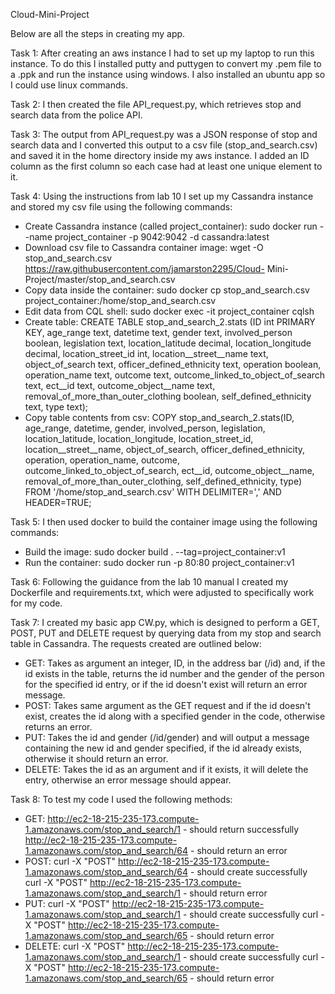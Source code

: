 Cloud-Mini-Project

Below are all the steps in creating my app.

Task 1: After creating an aws instance I had to set up my laptop to run this instance. To do this I installed putty and puttygen to convert my .pem file to a .ppk and run the instance using windows. I also installed an ubuntu app so I could use linux commands.

Task 2: I then created the file API_request.py, which retrieves stop and search data from the police API.

Task 3: The output from API_request.py was a JSON response of stop and search data and I converted this output to a csv file (stop_and_search.csv) and saved it in the home directory inside my aws instance. I added an ID column as the first column so each case had at least one unique element to it.

Task 4: Using the instructions from lab 10 I set up my Cassandra instance and stored my csv file using the following commands:
  - Create Cassandra instance (called project_container): sudo docker run --name project_container -p 9042:9042 -d cassandra:latest
  - Download csv file to Cassandra container image: wget -O stop_and_search.csv https://raw.githubusercontent.com/jamarston2295/Cloud-         Mini-Project/master/stop_and_search.csv
  - Copy data inside the container: sudo docker cp stop_and_search.csv project_container:/home/stop_and_search.csv
  - Edit data from CQL shell: sudo docker exec -it project_container cqlsh
  - Create table: CREATE TABLE stop_and_search_2.stats (ID int PRIMARY KEY, age_range text, datetime text, gender text, involved_person     boolean, legislation text, location_latitude decimal, location_longitude decimal, location_street_id int, location__street__name         text, object_of_search text, officer_defined_ethnicity text, operation boolean, operation_name text, outcome text,                       outcome_linked_to_object_of_search text, ect__id text, outcome_object__name text, removal_of_more_than_outer_clothing boolean,           self_defined_ethnicity text, type text);
  - Copy table contents from csv: COPY stop_and_search_2.stats(ID, age_range, datetime, gender, involved_person, legislation,               location_latitude, location_longitude, location_street_id, location__street__name, object_of_search, officer_defined_ethnicity,         operation, operation_name, outcome, outcome_linked_to_object_of_search, ect__id, outcome_object__name,                                   removal_of_more_than_outer_clothing, self_defined_ethnicity, type) FROM '/home/stop_and_search.csv' WITH DELIMITER=',' AND               HEADER=TRUE;
  
Task 5: I then used docker to build the container image using the following commands:
  - Build the image: sudo docker build . --tag=project_container:v1 
  - Run the container: sudo docker run -p 80:80 project_container:v1

Task 6: Following the guidance from the lab 10 manual I created my Dockerfile and requirements.txt, which were adjusted to specifically work for my code.

Task 7: I created my basic app CW.py, which is designed to perform a GET, POST, PUT and DELETE request by querying data from my stop and search table in Cassandra. The requests created are outlined below:
  - GET: Takes as argument an integer, ID, in the address bar (/id) and, if the id exists in the table, returns the id 
    number and the gender of the person for the specified id entry, or if the id doesn't exist will return an error message.
  - POST: Takes same argument as the GET request and if the id doesn't exist, creates the id along with a specified gender in the code,     otherwise returns an error.
  - PUT: Takes the id and gender (/id/gender) and will output a message containing the new id and gender specified, if the id           already exists, otherwise it should return an error.
  - DELETE: Takes the id as an argument and if it exists, it will delete the entry, otherwise an error message should appear.

Task 8: To test my code I used the following methods:
  - GET: http://ec2-18-215-235-173.compute-1.amazonaws.com/stop_and_search/1 - should return successfully
         http://ec2-18-215-235-173.compute-1.amazonaws.com/stop_and_search/64 - should return an error
  - POST: curl -X "POST" http://ec2-18-215-235-173.compute-1.amazonaws.com/stop_and_search/64 - should create successfully
          curl -X "POST" http://ec2-18-215-235-173.compute-1.amazonaws.com/stop_and_search/1 - should return error
  - PUT: curl -X "POST" http://ec2-18-215-235-173.compute-1.amazonaws.com/stop_and_search/1 - should create successfully
         curl -X "POST" http://ec2-18-215-235-173.compute-1.amazonaws.com/stop_and_search/65 - should return error
  - DELETE: curl -X "POST" http://ec2-18-215-235-173.compute-1.amazonaws.com/stop_and_search/1 - should create successfully
            curl -X "POST" http://ec2-18-215-235-173.compute-1.amazonaws.com/stop_and_search/65 - should return error
          
          
